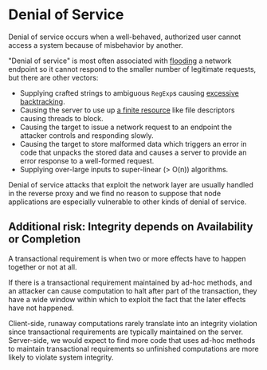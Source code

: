 # Denial of Service

Denial of service occurs when a well-behaved, authorized user cannot
access a system because of misbehavior by another.

"Denial of service" is most often associated with [flooding][] a
network endpoint so it cannot respond to the smaller number of
legitimate requests, but there are other vectors:

*  Supplying crafted strings to ambiguous `RegExp`s causing
   [excessive backtracking][].
*  Causing the server to use up [a finite resource][res-exh]
   like file descriptors causing threads to block.
*  Causing the target to issue a network request to an endpoint the
   attacker controls and responding slowly.
*  Causing the target to store malformed data which triggers an error
   in code that unpacks the stored data and causes a server to provide
   an error response to a well-formed request.
*  Supplying over-large inputs to super-linear (> O(n)) algorithms.

Denial of service attacks that exploit the network layer are usually
handled in the reverse proxy and we find no reason to suppose that
node applications are especially vulnerable to other kinds of denial
of service.

## Additional risk: Integrity depends on Availability or Completion

A transactional requirement is when two or more effects have to happen
together or not at all.

If there is a transactional requirement maintained by ad-hoc methods,
and an attacker can cause computation to halt after part of the
transaction, they have a wide window within which to exploit the fact
that the later effects have not happened.

Client-side, runaway computations rarely translate into an integrity
violation since transactional requirements are typically maintained on
the server.  Server-side, we would expect to find more code that uses
ad-hoc methods to maintain transactional requirements so unfinished
computations are more likely to violate system integrity.

[flooding]: https://capec.mitre.org/data/definitions/125.html
[excessive backtracking]: https://www.regular-expressions.info/catastrophic.html
[res-exh]: https://capec.mitre.org/data/definitions/131.html

